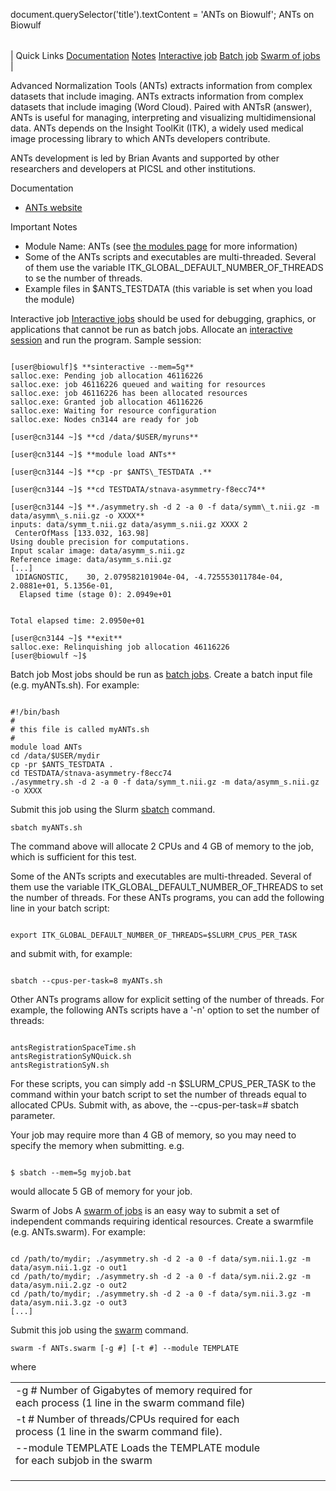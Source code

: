

document.querySelector('title').textContent = 'ANTs on Biowulf';
ANTs on Biowulf


|  |
| --- |
| 
Quick Links
[Documentation](#doc)
[Notes](#notes)
[Interactive job](#int) 
[Batch job](#sbatch) 
[Swarm of jobs](#swarm) 
 |



Advanced Normalization Tools (ANTs) extracts information from complex datasets that include imaging. ANTs extracts information 
from complex datasets that include imaging (Word Cloud). Paired with ANTsR (answer), ANTs is useful for managing, interpreting 
and visualizing multidimensional data. ANTs depends on the Insight ToolKit (ITK), a widely used medical image processing library 
to which ANTs developers contribute.

ANTs development is led by Brian Avants and supported by other researchers and developers at PICSL and other institutions.



Documentation
* [ANTs website](http://picsl.upenn.edu/software/ants/)


Important Notes
* Module Name: ANTs (see [the modules page](/apps/modules.html) for more information)
* Some of the ANTs scripts and executables are multi-threaded. Several of them use the variable ITK\_GLOBAL\_DEFAULT\_NUMBER\_OF\_THREADS to se the number of threads. 
* Example files in $ANTS\_TESTDATA (this variable is set when you load the module)



Interactive job
[Interactive jobs](/docs/userguide.html#int) should be used for debugging, graphics, or applications that cannot be run as batch jobs.
Allocate an [interactive session](/docs/userguide.html#int) and run the program. Sample session:



```

[user@biowulf]$ **sinteractive --mem=5g**
salloc.exe: Pending job allocation 46116226
salloc.exe: job 46116226 queued and waiting for resources
salloc.exe: job 46116226 has been allocated resources
salloc.exe: Granted job allocation 46116226
salloc.exe: Waiting for resource configuration
salloc.exe: Nodes cn3144 are ready for job

[user@cn3144 ~]$ **cd /data/$USER/myruns**

[user@cn3144 ~]$ **module load ANTs**

[user@cn3144 ~]$ **cp -pr $ANTS\_TESTDATA .**

[user@cn3144 ~]$ **cd TESTDATA/stnava-asymmetry-f8ecc74** 

[user@cn3144 ~]$ **./asymmetry.sh -d 2 -a 0 -f data/symm\_t.nii.gz -m data/asymm\_s.nii.gz -o XXXX**
inputs: data/symm_t.nii.gz data/asymm_s.nii.gz XXXX 2
 CenterOfMass [133.032, 163.98]
Using double precision for computations.
Input scalar image: data/asymm_s.nii.gz
Reference image: data/asymm_s.nii.gz
[...]
 1DIAGNOSTIC,    30, 2.079582101904e-04, -4.725553011784e-04, 2.0881e+01, 5.1356e-01,
  Elapsed time (stage 0): 2.0949e+01


Total elapsed time: 2.0950e+01

[user@cn3144 ~]$ **exit**
salloc.exe: Relinquishing job allocation 46116226
[user@biowulf ~]$

```


Batch job
Most jobs should be run as [batch jobs](/docs/userguide.html#submit).
Create a batch input file (e.g. myANTs.sh). For example:



```

#!/bin/bash
#
# this file is called myANTs.sh
#
module load ANTs
cd /data/$USER/mydir
cp -pr $ANTS_TESTDATA .
cd TESTDATA/stnava-asymmetry-f8ecc74
./asymmetry.sh -d 2 -a 0 -f data/symm_t.nii.gz -m data/asymm_s.nii.gz -o XXXX

```

Submit this job using the Slurm [sbatch](/docs/userguide.html) command.



```
sbatch myANTs.sh
```

The command above will allocate 2 CPUs and 4 GB of memory to the job, which is sufficient for this test. 


Some of the ANTs scripts and executables are multi-threaded. Several of them use the variable ITK\_GLOBAL\_DEFAULT\_NUMBER\_OF\_THREADS to set the number of threads. 
For these ANTs programs, you can add the following line in your batch script:

```

export ITK_GLOBAL_DEFAULT_NUMBER_OF_THREADS=$SLURM_CPUS_PER_TASK

```

and submit with, for example:

```

sbatch --cpus-per-task=8 myANTs.sh

```


Other ANTs programs allow for explicit setting of the number of threads. For example, the following ANTs scripts have a '-n' option to set the number of threads:

```

antsRegistrationSpaceTime.sh
antsRegistrationSyNQuick.sh
antsRegistrationSyN.sh

```

For these scripts, you can simply add -n $SLURM\_CPUS\_PER\_TASK to the command within your batch script to set the number of threads equal to allocated CPUs. Submit with, as above, the --cpus-per-task=# sbatch parameter. 

Your job may require more than 4 GB of memory, so you may need to specify the memory when submitting. e.g.

```

$ sbatch --mem=5g myjob.bat

```

would allocate 5 GB of memory for your job. 

Swarm of Jobs 
A [swarm of jobs](/apps/swarm.html) is an easy way to submit a set of independent commands requiring identical resources.
Create a swarmfile (e.g. ANTs.swarm). For example:



```

cd /path/to/mydir; ./asymmetry.sh -d 2 -a 0 -f data/sym.nii.1.gz -m data/asym.nii.1.gz -o out1
cd /path/to/mydir; ./asymmetry.sh -d 2 -a 0 -f data/sym.nii.2.gz -m data/asym.nii.2.gz -o out2
cd /path/to/mydir; ./asymmetry.sh -d 2 -a 0 -f data/sym.nii.3.gz -m data/asym.nii.3.gz -o out3
[...]   

```

Submit this job using the [swarm](/apps/swarm.html) command.



```
swarm -f ANTs.swarm [-g #] [-t #] --module TEMPLATE
```

where


|  |  |  |  |  |  |
| --- | --- | --- | --- | --- | --- |
| -g #  Number of Gigabytes of memory required for each process (1 line in the swarm command file)
 | -t #  Number of threads/CPUs required for each process (1 line in the swarm command file).
 | --module TEMPLATE  Loads the TEMPLATE module for each subjob in the swarm 
 | |
 | |
 | |

















